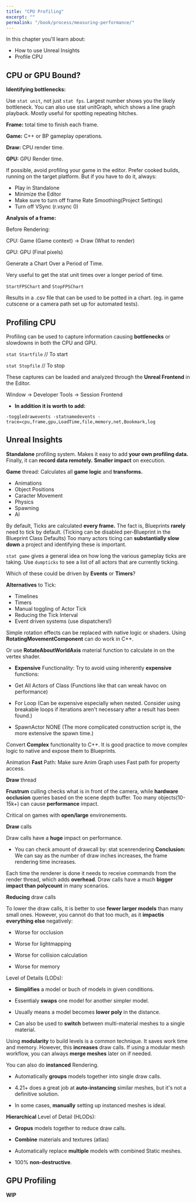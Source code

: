 ```yaml
---
title: "CPU Profiling"
excerpt: ""
permalink: "/book/process/measuring-performance/"
---
```


In this chapter you'll learn about:

* How to use Unreal Insights
* Profile CPU

## CPU or GPU Bound?

__Identifying bottlenecks:__

 Use `stat unit`, not just `stat fps`.
  Largest number shows you the likely bottleneck.
  You can also use stat unitGraph, which shows a line graph playback. Mostly useful for spotting repeating hitches.

__Frame:__ total time to finish each frame.

__Game:__ C++ or BP gameplay operations.

__Draw:__ CPU render time.

__GPU:__ GPU Render time.

If possible, avoid profiling your game in the editor.
Prefer cooked builds, running on the target platform. But if you have to do it, always:

- Play in Standalone
- Minimize the Editor
- Make sure to turn off frame Rate Smoothing(Project Settings)
- Turn off VSync (r.vsync 0)


__Analysis of a frame:__

Before Rendering:

CPU: Game (Game context) -> Draw (What to render)

GPU: GPU (Final pixels)

Generate a Chart Over a Period of Time. 

Very useful to get the stat unit times over a longer period of time.

`StartFPSChart` and `StopFPSChart`

Results in a .csv file that can be used to be potted in a chart. 
(eg. in game cutscene or a camera path set up for automated tests).

## Profiling CPU

Profiling can be used to capture information causing __bottlenecks__ or slowdowns in both the CPU and GPU.

`stat Startfile` // To start

`stat Stopfile` // To stop

These captures can be loaded and analyzed through the __Unreal Frontend__ in the Editor. 

Window -> Developer Tools -> Session Frontend

* __In addition it is worth to add:__

`-toggledrawevents -statnamedevents -trace=cpu,frame,gpu,LoadTime,file,memory,net,Bookmark,log`

## Unreal Insights 

__Standalone__ profiling system. Makes it easy to add __your own profiling data.__ 
Finally, it can __record data remotely.__ __Smaller impact__ on execution.

__Game__ thread: Calculates all __game logic__ and __transforms.__ 
* Animations
* Object Positions
* Caracter Movement
* Physics
* Spawning
* AI

By default, Ticks are calculated __every frame.__ The fact is, Blueprints __rarely__ need to tick by default. (Ticking can be disabled per-Blueprint in the Blueprint Class Defaults)
Too many actors ticing can __substantially slow down__ a project and identifying these is important. 

`stat game` gives a general idea on how long the various gameplay ticks are taking. 
Use `dumpticks` to see a list of all actors that are currently ticking. 

Which of these could be driven by __Events__ or __Timers__?

__Alternatives__ to Tick:
* Timelines
* Timers
* Manual toggling of Actor Tick
* Reducing the Tick Interval
* Event driven systems (use dispatchers!)

Simple rotation effects can be replaced with native logic or shaders. Using __RotatingMovementComponent__ can do work in C++. 

Or use __RotateAboutWorldAxis__ material function to calculate in on the vertex shader.

* __Expensive__ Functionality: Try to avoid using inherently __expensive__ functions: 

- Get All Actors of Class (Functions like that can wreak havoc on performance)

- For Loop (Can be expensive especially when nested. Consider using breakable loops if iterations aren't necessary after a result has been found.)

- SpawnActor NONE (The more complicated construction script is, the more extensive the spawn time.)

Convert __Complex__ functionality to C++. It is good practice to move complex logic to native and expose them to Blueprints. 

Animation __Fast__ Path: Make sure Anim Graph uses Fast path for property access.


__Draw__ thread

__Frustrum__ culling checks what is in front of the camera, while __hardware occlusion__ queries based on the scene depth buffer.
Too many objects(10-15k+) can cause __performance__ impact.

Critical on games with __open/large__ environements.

__Draw__ calls

Draw calls have a __huge__ impact on performance.

* You can check amount of drawcall by: stat scenrendering
__Conclusion:__ We can say as the number of draw inches increases, the frame rendering time increases.

Each time the renderer is done it needs to receive commands from the render thread, which adds __overhead__.
Draw calls have a much __bigger impact than polycount__ in many scenarios.

__Reducing__ draw calls

To lower the draw calls, it is better to use __fewer larger models__ than many small ones.
However, you cannot do that too much, as it __impactis everything else__ negatively:

- Worse for occlusion

- Worse for lightmapping

- Worse for collision calculation

- Worse for memory

Level of Details (LODs):

- __Simplifies__ a model or buch of models in given conditions.

- Essentialy __swaps__ one model for another simpler model.

- Usually means a model becomes __lower poly__ in the distance.

- Can also be used to __switch__ between multi-material meshes to a single material.

Using __modularity__ to build levels is a common technique. It saves work time and memory. 
However, this __increases__ draw calls. If using a modular mesh workflow, you can always __merge meshes__ later on if needed.

You can also do __instanced__ Rendering.

- Automatically __groups__ models together into single draw calls.

- 4.21+ does a great job at __auto-instancing__ similar meshes, but it's not a definitive solution.

- In some cases, __manually__ setting up instanced meshes is ideal.

__Hierarchical__ Level of Detail (HLODs):

- __Gropus__ models together to reduce draw calls.

- __Combine__ materials and textures (atlas)

- Automatically replace __multiple__ models with combined Static meshes.

- 100% __non-destructive__.




## GPU Profiling



__WIP__